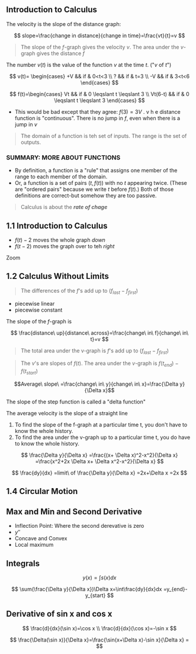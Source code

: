 ## Introduction to Calculus

The velocity is the slope of the distance graph:

$$
slope=\frac{change in distance}{change in time}=\frac{vt}{t}=v
$$

> The slope of the $f$-graph gives the velocity $v$. The area under the
> $v$-graph gives the distance $f$

The number $v(t)$ is the value of the function $v$ at the time $t$. ("$v$ of
$t$") 

$$
v(t)= \begin{cases}
    +V && if & 0<t<3 \\
    ?  && if & t=3 \\
    -V && if & 3<t<6
\end{cases}
$$

$$
f(t)=\begin{cases}
    Vt && if & 0 \leqslant t \leqslant 3 \\
    Vt(6-t) && if & 0 \leqslant t \leqslant 3
\end{cases}
$$

* This would be bad except that they agree: $f(3)=3V$ . v h e distance
  function is "continuous". There is no jump in $f$, even when there is a jump
  in $v$

> The domain of a function is teh set of inputs. The range is the set of outputs.

### SUMMARY: MORE ABOUT FUNCTIONS

* By definition, a function is a "rule" that assigns one member of the range to
  each member of the domain.
* Or, a function is a set of pairs $(t,f(t))$ with no $t$ appearing twice. (These
  are "ordered pairs" because we write $t$ before $f(t)$.) Both of those
  definitions are correct-but somehow they are too passive.

> Calculus is about the ***rate of chage***

## 1.1 Introduction to Calculus

* $f(t)-2$ moves the whole graph *down*
* $f(t-2)$ moves the graph over to teh *right*

Zoom

## 1.2 Calculus Without Limits

> The differences of the $f$'s add up to $(f_{last}-f_{first})$

* piecewise linear
* piecewise constant

The slope of the $f$-graph is

$$
\frac{distance\ up}{distance\ across}=\frac{change\ in\ f}{change\ in\ t}=v
$$

> The total area under the v-graph is $f$'s add up to $(f_{last}-f_{first})$

> The $v$'s are slopes of $f(t)$. The area under the $v$-graph is
> $f(t_{end})-f(t_{start})$

$$Average\ slope\ =\frac{change\ in\ y}{change\ in\ x}=\frac{\Delta y}{\Delta x}$$

The slope of the step function is called a "delta function"

The average velocity is the slope of a straight line

1. To find the slope of the f-graph at a particular time t, you don't have to
   know the whole history.
2. To find the area under the v-graph up to a particular time t, you do have to
   know the whole history.

$$
\frac{\Delta y}{\Delta x}
    =\frac{(x+ \Delta x)^2-x^2}{\Delta x}
    =\frac{x^2+2x \Delta x+ \Delta x^2-x^2}{\Delta x}
$$

$$
\frac{dy}{dx}
    =limit\ of \frac{\Delta y}{\Delta x}
    =2x+\Delta x
    =2x
$$

## 1.4 Circular Motion

## Max and Min and Second Derivative

* Inflection Point: Where the second derevative is zero
* $y\prime\prime$
* Concave and Convex
* Local maximum

## Integrals

$$
y(x)=\int s(x)dx
$$

$$
\sum(\frac{\Delta y}{\Delta x})\Delta x=\int\frac{dy}{dx}dx
    =y_{end}-y_{start}
$$

## Derivative of sin x and cos x

$$
\frac{d}{dx}(\sin x)=\cos x \\
\frac{d}{dx}(\cos x)=-\sin x
$$

$$
\frac{\Delta(\sin x)}{\Delta x}=\frac{\sin(x+\Delta x)-\sin x}{\Delta x}
    =
$$
